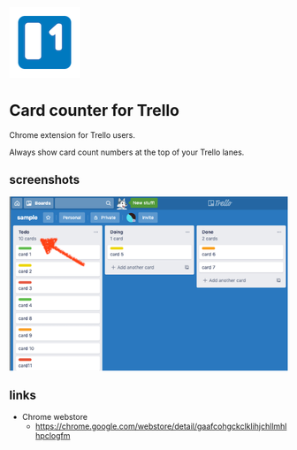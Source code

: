 ![](https://raw.githubusercontent.com/matsuoshi/Card-counter-for-Trello/media/icons/icon128.png)

# Card counter for Trello

Chrome extension for Trello users.

Always show card count numbers at the top of your Trello lanes.

## screenshots

![screenshot](https://raw.githubusercontent.com/matsuoshi/Card-counter-for-Trello/media/screenshot1.png)

## links

- Chrome webstore
    - https://chrome.google.com/webstore/detail/gaafcohgckclklihjchllmhlhpclogfm
